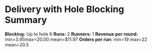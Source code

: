 # Delivery with Hole Blocking Summary

**Blocking:** Up to hole 6 
**Runs:** 2
**Runners:** 1
**Revenue per round:** min=$3.95 max=$20.00 mean=$11.97
**Orders per run:** min=19 max=22 mean=20.5